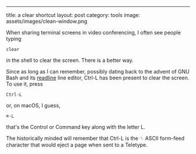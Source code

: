 ---
title: a clear shortcut
layout: post
category: tools
image: assets/images/clean-window.png


When sharing terminal screens in video conferencing, I often see
people typing

    clear

in the shell to clear the screen. There is a better way.

Since as long as I can remember, possibly dating back to the
advent of GNU Bash and its [readline][readline] line editor, Ctrl-L
has been present to clear the screen. To use it, press

    Ctrl-L

or, on macOS, I guess,

    ⌘-L

that's the Control or Command key along with the letter L.

The historically minded will remember that Ctrl-L is the ␌
ASCII form-feed character that would eject a page when sent
to a Teletype.

[readline]: https://en.wikipedia.org/wiki/GNU_Readline
